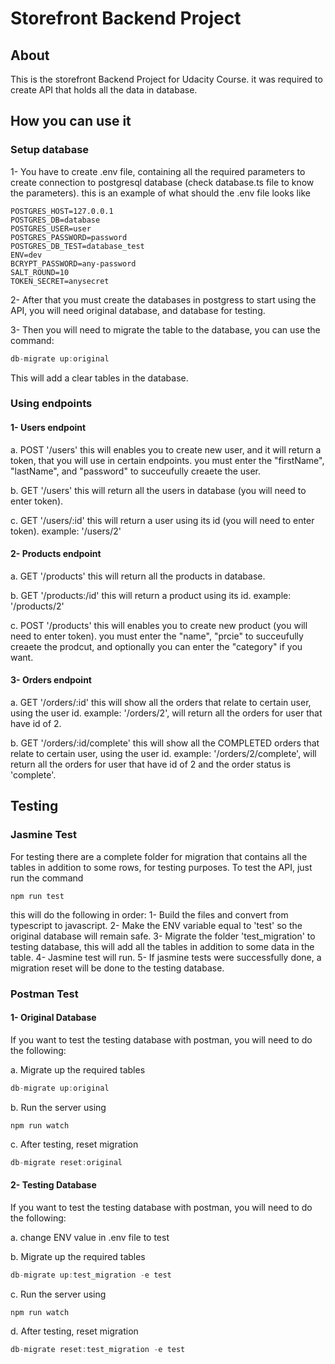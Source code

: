 # Storefront Backend Project

## About
This is the storefront Backend Project for Udacity Course.
it was required to create API that holds all the data in database.

## How you can use it

### Setup database
1- You have to create .env file, containing all the required parameters to create connection to postgresql database (check database.ts file to know the parameters).
this is an example of what should the .env file looks like

```
POSTGRES_HOST=127.0.0.1
POSTGRES_DB=database
POSTGRES_USER=user
POSTGRES_PASSWORD=password
POSTGRES_DB_TEST=database_test
ENV=dev
BCRYPT_PASSWORD=any-password
SALT_ROUND=10
TOKEN_SECRET=anysecret
```

2- After that you must create the databases in postgress to start using the API, you will need original database, and database for testing.

3- Then you will need to migrate the table to the database, you can use the command:
```typescript
db-migrate up:original
```
This will add a clear tables in the database.

### Using endpoints
#### 1- Users endpoint
a. POST '/users' this will enables you to create new user, and it will return a token, that you will use in certain endpoints.
you must enter the "firstName", "lastName", and "password" to succeufully creaete the user.

b. GET '/users' this will return all the users in database (you will need to enter token).

c. GET '/users/:id' this will return a user using its id (you will need to enter token).
example: '/users/2'

#### 2- Products endpoint
a. GET '/products' this will return all the products in database.

b. GET '/products:/id' this will return a product using its id.
example: '/products/2'

c. POST '/products' this will enables you to create new product (you will need to enter token).
you must enter the "name", "prcie" to succeufully creaete the prodcut, and optionally you can enter the "category" if you want.

#### 3- Orders endpoint
a. GET '/orders/:id' this will show all the orders that relate to certain user, using the user id.
example: '/orders/2', will return all the orders for user that have id of 2.

b. GET '/orders/:id/complete' this will show all the COMPLETED orders that relate to certain user, using the user id.
example: '/orders/2/complete', will return all the orders for user that have id of 2 and the order status is 'complete'.

## Testing
### Jasmine Test
For testing there are a complete folder for migration that contains all the tables in addition to some rows, for testing purposes.
To test the API, just run the command
```
npm run test
```
this will do the following in order:
1- Build the files and convert from typescript to javascript.
2- Make the ENV variable equal to 'test' so the original database will remain safe.
3- Migrate the folder 'test_migration' to testing database, this will add all the tables in addition to some data in the table.
4- Jasmine test will run.
5- If jasmine tests were successfully done, a migration reset will be done to the testing database.

### Postman Test
#### 1- Original Database
If you want to test the testing database with postman, you will need to do the following:

a. Migrate up the required tables
```typescript
db-migrate up:original
```

b. Run the server using
```
npm run watch
```

c. After testing, reset migration
```typescript
db-migrate reset:original
```

#### 2- Testing Database
If you want to test the testing database with postman, you will need to do the following:

a. change ENV value in .env file to test

b. Migrate up the required tables
```typescript
db-migrate up:test_migration -e test
```

c. Run the server using
```
npm run watch
```

d. After testing, reset migration
```typescript
db-migrate reset:test_migration -e test
```